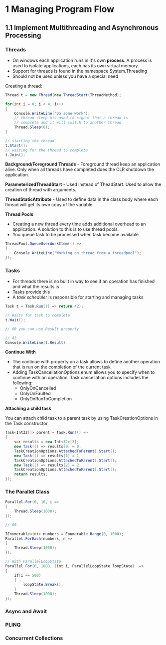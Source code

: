 # 1 Managing Program Flow

## 1.1 Implement Multithreading and Asynchronous Processing

### Threads

- On windows each application runs in it's own **process**. A process is used to isolate applications, each has its own virtual memory.
- Support for threads is found in the namespace System.Threading
- Should not be used unless you have a special need

Creating a thread:

``` csharp
Thread t = new Thread(new ThreadStart(ThreadMethod);

for(int i = 0; i < 4; i++)
{
    Console.WriteLine("Do some work");
    // thread sleep ois used to signal that a thread is 
    // complete and it will switch to another thread
    Thread.Sleep(0);
}

// starting the thread
t.Start();
// waiting for the thread to complete
t.Join();

 ```

 **Background/Foreground Threads** - Foreground thread keep an application alive. Only when all threads have completed does the CLR shutdown the application.

**ParameterizedThreadStart** - Used instead of TheadStart. Used to allow the creation of thread with arguments.

**ThreadStaticAttribute** - Used to define data in the class body where each thread will get its own copy of the variable.

**Thread Pools**

- Creating a new thread every time adds additional overhead to an application. A solution to this is to use thread pools.
- You queue task to be processed when task become available

``` csharp
ThreadPool.QueueUserWorkItem(() => 
{
    Console.WriteLine("Working on thread from a threadpool");
});
```

### Tasks

- For threads there is no built in way to see if an operation has finished and what the results is
- Tasks provide this
- A _task scheduler_ is responsible for starting and managing tasks

```csharp
Task t = Task.Run(() => return 42);

// Waits for task to complete
t.Wait();

// OR you can use Result property

// 42
Console.WriteLine(t.Result)
```

**Continue With**

- The continue with property on a task allows to define another operation that is run on the completion of the current task
- Adding TaskCancellationOptions enum allows you to specify when to continue with an operation. Task cancellation options includes the following:
    - OnlyOnCancelled
    - OnlyOnFaulted
    - OnlyOnRunToCompletion

**Attaching a child task**

You can attach child task to a parent task by using TaskCreationOptions in the Task constructor
```csharp
Task<Int32[]> parent = Task.Run(() => 
{
    var results = new Int<32>[3];
    new Task(() => results[0] = 0, 
    TaskCreationOptions.AttachedToParent).Start();
    new Task(() => results[1] = 1, 
    TaskCreationOptions.AttachedToParent).Start();
    new Task(() => results[2] = 2, 
    TaskCreationOptions.AttachedToParent).Start();
    return results;
});
```


### The Parallel Class

```csharp
Parallel.For(0, 10, i => 
{
    Thread.Sleep(1000);
});

// OR

IEnumerable<int> numbers = Enumerable.Range(0, 1000);
Parallel.ForEach(numbers, n => 
{
    Thread.Sleep(1000);
});

// With ParallelLoopState
Parallel.For(0, 1000, (int i, ParallelLoopState loopState)  => 
{
    if(i == 500)
    {
        loopState.Break();
    }
    Thread.Sleep(1000);
});

```

### Async and Await

### PLINQ

### Concurrent Collections

